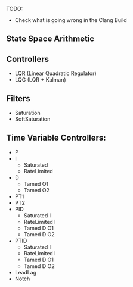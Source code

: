 
TODO:
- Check what is going wrong in the Clang Build

State Space Arithmetic
----------------------

Controllers
-----------
- LQR (Linear Quadratic Regulator)
- LQG (LQR + Kalman)

Filters
-------
- Saturation
- SoftSaturation

Time Variable Controllers:
--------------------------
- P
- I 
  - Saturated
  - RateLimited
- D
  - Tamed O1
  - Tamed O2
- PT1
- PT2
- PID
  - Saturated I
  - RateLimited I
  - Tamed D O1
  - Tamed D O2
- PTID
  - Saturated I
  - RateLimited I
  - Tamed D O1
  - Tamed D O2
- LeadLag
- Notch